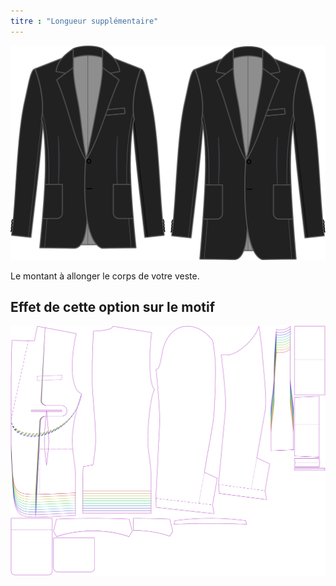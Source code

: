 ```yaml
---
titre : "Longueur supplémentaire"
---
```


![Supplément de longueur](lengthbonus.svg)

Le montant à allonger le corps de votre veste.

## Effet de cette option sur le motif

![Cette image montre l'effet de cette option en superposant plusieurs variantes qui ont une valeur différente pour cette option](jaeger_lengthbonus_sample.svg "Effet de cette option sur le modèle")

